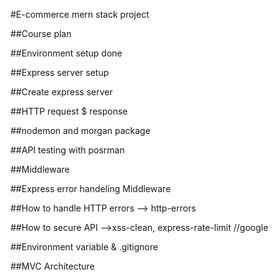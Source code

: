 #E-commerce mern stack project

##Course plan

##Environment setup done

##Express server setup

##Create express server

##HTTP request $ response

##nodemon and morgan package

##API testing with posrman

##Middleware

##Express error handeling Middleware

##How to handle HTTP errors --> http-errors

##How to secure API -->xss-clean, express-rate-limit //google

##Environment variable & .gitignore

##MVC Architecture